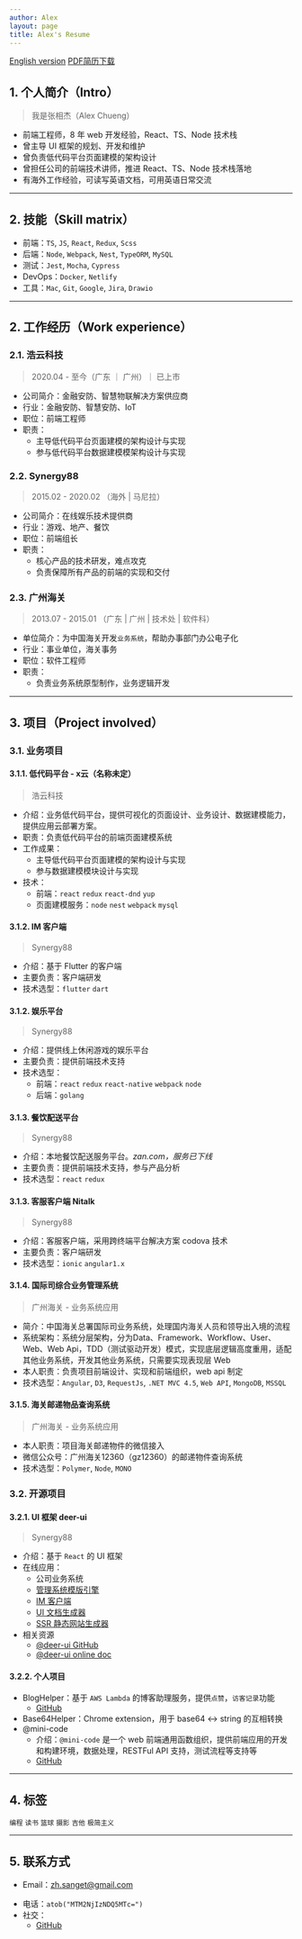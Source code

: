 ```yaml
---
author: Alex
layout: page
title: Alex's Resume
---
```


<escape>
  <div class="no-print simple-nav">
    <a href="/resume_en" class="mr20">English version</a>
    <a href="https://cdn.jsdelivr.net/gh/SANGET/resource@master/files/resume.pdf">PDF简历下载</a>
  </div>
</escape>

## 1. 个人简介（Intro）

> 我是张相杰（Alex Chueng）

- 前端工程师，8 年 web 开发经验，React、TS、Node 技术栈
- 曾主导 UI 框架的规划、开发和维护
- 曾负责低代码平台页面建模的架构设计
- 曾担任公司的前端技术讲师，推进 React、TS、Node 技术栈落地
- 有海外工作经验，可读写英语文档，可用英语日常交流
<!-- - 曾管理 10 人的前端团队 -->
<!-- - 有 10 人的前端团队的管理经验 -->
<!-- - 重度 Mac 用户 -->

---

## 2. 技能（Skill matrix）

- 前端：`TS`, `JS`, `React`, `Redux`, `Scss`
- 后端：`Node`, `Webpack`, `Nest`, `TypeORM`, `MySQL`
- 测试：`Jest`, `Mocha`, `Cypress`
- DevOps：`Docker`, `Netlify`
- 工具：`Mac`, `Git`, `Google`, `Jira`, `Drawio`

---

## 2. 工作经历（Work experience）

### 2.1. 浩云科技

> 2020.04 - 至今（广东 ｜ 广州）｜ 已上市

- 公司简介：金融安防、智慧物联解决方案供应商
- 行业：金融安防、智慧安防、IoT
- 职位：前端工程师
- 职责：
  - 主导低代码平台页面建模的架构设计与实现
  - 参与低代码平台数据建模模架构设计与实现

### 2.2. Synergy88

> 2015.02 - 2020.02 （海外 | 马尼拉）

- 公司简介：在线娱乐技术提供商
- 行业：游戏、地产、餐饮
- 职位：前端组长
- 职责：
  - 核心产品的技术研发，难点攻克
  - 负责保障所有产品的前端的实现和交付

### 2.3. 广州海关

> 2013.07 - 2015.01 （广东 | 广州 | 技术处 | 软件科）

- 单位简介：为中国海关开发`业务系统`，帮助办事部门办公电子化
- 行业：事业单位，海关事务
- 职位：软件工程师
- 职责：
  - 负责业务系统原型制作，业务逻辑开发

---

## 3. 项目（Project involved）

### 3.1. 业务项目

#### 3.1.1. 低代码平台 - x云（名称未定）

> 浩云科技

- 介绍：业务低代码平台，提供可视化的页面设计、业务设计、数据建模能力，提供应用云部署方案。
- 职责：负责低代码平台的前端页面建模系统
- 工作成果：
  - 主导低代码平台页面建模的架构设计与实现
  - 参与数据建模模块设计与实现
- 技术：
  - 前端：`react` `redux` `react-dnd` `yup`
  - 页面建模服务：`node` `nest` `webpack` `mysql`

#### 3.1.2. IM 客户端

> Synergy88

- 介绍：基于 Flutter 的客户端
- 主要负责：客户端研发
- 技术选型：`flutter` `dart`

#### 3.1.2. 娱乐平台

> Synergy88

- 介绍：提供线上休闲游戏的娱乐平台
- 主要负责：提供前端技术支持
- 技术选型：
  - 前端：`react` `redux` `react-native` `webpack` `node`
  - 后端：`golang`

#### 3.1.3. 餐饮配送平台

> Synergy88

- 介绍：本地餐饮配送服务平台。_zan.com，服务已下线_
- 主要负责：提供前端技术支持，参与产品分析
- 技术选型：`react` `redux`

#### 3.1.3. 客服客户端 Nitalk

> Synergy88

- 介绍：客服客户端，采用跨终端平台解决方案 codova 技术
- 主要负责：客户端研发
- 技术选型：`ionic` `angular1.x`

<!-- ### 前端资源发布系统

> Synergy88

- 介绍：用于管理公司所有产品的前端资源的部署流程
- 主要负责：项目负责人
- 动机：随着公司业务上升，为了更好地管理产品的前端发布流程而制作的
- 工作流程：本地构建 -> 登入发布系统 -> 上传 built package -> 发布 -> 应用通过 ssh 将资源推送到部署服务器，并备份原有资源
- 技术选型：`@deer-ui/admin-scaffold`, `@mini-code/web-server`, `lowDB` -->

#### 3.1.4. 国际司综合业务管理系统

> 广州海关 - 业务系统应用

- 简介：中国海关总署国际司业务系统，处理国内海关人员和领导出入境的流程
- 系统架构：系统分层架构，分为Data、Framework、Workflow、User、Web、Web Api，TDD（测试驱动开发）模式，实现底层逻辑高度重用，适配其他业务系统，开发其他业务系统，只需要实现表现层 Web
- 本人职责：负责项目前端设计、实现和前端组织，web api 制定
- 技术选型：`Angular`, `D3`, `RequestJs`, `.NET MVC 4.5`, `Web API`, `MongoDB`, `MSSQL`

#### 3.1.5. 海关邮递物品查询系统

> 广州海关 - 业务系统应用

- 本人职责：项目海关邮递物件的微信接入
- 微信公众号：广州海关12360（gz12360）的邮递物件查询系统
- 技术选型：`Polymer`, `Node`, `MONO`

### 3.2. 开源项目

#### 3.2.1. UI 框架 deer-ui

> Synergy88

- 介绍：基于 `React` 的 UI 框架
- 在线应用：
  - 公司业务系统
  - [管理系统模版引擎][scaffold-demo]
  - [IM 客户端][elk-chat]
  - [UI 文档生成器][react-ui-doc]
  - [SSR 静态网站生成器][gatsby-theme-elk]
- 相关资源
  - [@deer-ui GitHub][deer-ui]
  - [@deer-ui online doc][ui-doc]

#### 3.2.2. 个人项目

- BlogHelper：基于 `AWS Lambda` 的博客助理服务，提供`点赞`，`访客记录`功能
  - [GitHub](https://github.com/SANGET/blog-helper-serverless)
- Base64Helper：Chrome extension，用于 base64 <-> string 的互相转换
- @mini-code
  - 介绍：`@mini-code` 是一个 web 前端通用函数组织，提供前端应用的开发和构建环境，数据处理，RESTFul API 支持，测试流程等支持等
  - [GitHub](https://github.com/minimal-studio)

---

## 4. 标签

`编程` `读书` `篮球` `摄影` `吉他` `极简主义`

---

## 5. 联系方式

- Email：<a href="mailto:zh.sanget@gmail.com" target="_top">zh.sanget@gmail.com</a>
  <!-- - <a href="mailto:zzzxjalex@outlook" target="_top">zzzxjalex@outlook.com</a> -->
  <!-- - <a href="mailto:zh.sanget@gmail.com" target="_top">zh.sanget@gmail.com</a> -->
<!-- - Telegram：`atob("YWFhYWFhYWxsbGxsbGxlZWVlZWVleHh4eHh4eA==")` -->
- 电话：`atob("MTM2NjIzNDQ5MTc=")`
- 社交：
  - [GitHub](https://github.com/SANGET)
  <!-- - [LinkedIn][linkedIn] -->

<!-- ## 教育

- 广东轻工职业技术学院 ~ 2013 -->

[request]: https://github.com/minimal-studio/request
[basic-helper]: https://github.com/minimal-studio/basic-helper
[deer-ui]: https://github.com/minimal-studio/deer-ui
[admin-scaffold]: https://github.com/minimal-studio/admin-scaffold
[admin-dashboard]: https://github.com/minimal-studio/admin-dashboard
[elk-chat]: https://github.com/elk-chat/elk_web
[chat-online]: https://chat.thinkmore.xyz/
[dashboard-doc]: https://admin.thinkmore.xyz/
[scaffold-demo]: https://scaffold.thinkmore.xyz/
[ui-doc]: https://ui.thinkmore.xyz/
[refactor-system]: https://thinkmore.xyz/%E9%87%8D%E6%9E%84%E9%A1%B9%E7%9B%AE(%E4%B8%80)
[react-ui-doc]: https://github.com/SANGET/react-ui-doc
[gatsby-theme-elk]: https://github.com/SANGET/react-ui-doc
[linkedIn]: https://www.linkedin.com/in/alex-zhang-391551191/
